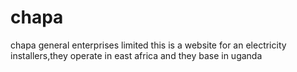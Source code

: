 # chapa
chapa general enterprises limited
this is a website for an electricity installers,they operate in east africa and they base in uganda
